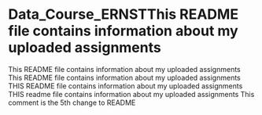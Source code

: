 # Data_Course_ERNSTThis README file contains information about my uploaded assignments
This README file contains information about my uploaded assignments
 This README file contains information about my uploaded assignments
THIS README file contains information about my uploaded assignments
THIS readme file contains information about my uploaded assignments
This comment is the 5th change to README
